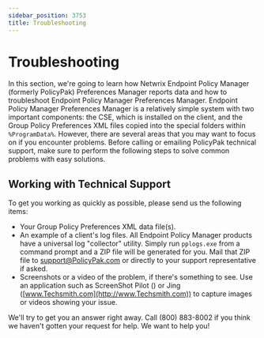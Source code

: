 ```yaml
---
sidebar_position: 3753
title: Troubleshooting
---
```


# Troubleshooting

In this section, we're going to learn how Netwrix Endpoint Policy Manager (formerly PolicyPak) Preferences Manager reports data and how to troubleshoot Endpoint Policy Manager Preferences Manager. Endpoint Policy Manager Preferences Manager is a relatively simple system with two important components: the CSE, which is installed on the client, and the Group Policy Preferences XML files copied into the special folders within `%ProgramData%`. However, there are several areas that you may want to focus on if you encounter problems. Before calling or emailing PolicyPak technical support, make sure to perform the following steps to solve common problems with easy solutions.

## Working with Technical Support

To get you working as quickly as possible, please send us the following items:

* Your Group Policy Preferences XML data file(s).
* An example of a client's log files. All Endpoint Policy Manager products have a universal log "collector" utility. Simply run `pplogs.exe` from a command prompt and a ZIP file will be generated for you. Mail that ZIP file to [support@PolicyPak.com](mailto:support@policypak.com) or directly to your support representative if asked.
* Screenshots or a video of the problem, if there's something to see. Use an application such as ScreenShot Pilot () or Jing ([www.Techsmith.com](http://www.Techsmith.com)) to capture images or videos showing your issue.

We'll try to get you an answer right away. Call (800) 883-8002 if you think we haven't gotten your request for help. We want to help you!